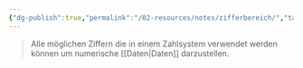 ```yaml
---
{"dg-publish":true,"permalink":"/02-resources/notes/zifferbereich/","tags":["mathe"],"noteIcon":"","updated":"2024-07-26T22:17:31.411+02:00"}
---
```


> Alle möglichen Ziffern die in einem Zahlsystem verwendet werden 
> können um numerische [[Daten\|Daten]] darzustellen.